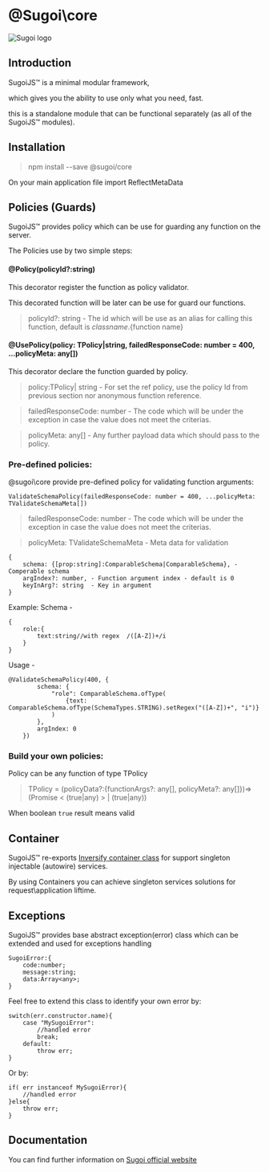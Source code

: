# @Sugoi\core

![Sugoi logo](https://www.sugoijs.com/assets/logo_inverse.png)


## Introduction
SugoiJS™ is a minimal modular framework,

which gives you the ability to use only what you need, fast.

this is a standalone module that can be functional separately (as all of the SugoiJS™ modules).

## Installation

> npm install --save @sugoi/core

On your main application file import ReflectMetaData



## Policies (Guards)

SugoiJS™ provides policy which can be use for guarding any function on the server.

The Policies use by two simple steps:

#### @Policy(policyId?:string)

This decorator register the function as policy validator.

This decorated function will be later can be use for guard our functions.

> policyId?: string - The id which will be use as an alias for calling this function, default is ${class name}.${function name}

#### @UsePolicy(policy: TPolicy|string, failedResponseCode: number = 400, ...policyMeta: any[])

This decorator declare the function guarded by policy.

> policy:TPolicy| string  - For set the ref policy, use the policy Id from previous section nor anonymous function reference.

> failedResponseCode: number - The code which will be under the exception in case the value does not meet the criterias.

> policyMeta: any[] - Any further payload data which should pass to the policy.

### Pre-defined policies:

@sugoi\core provide pre-defined policy for validating function arguments:

    ValidateSchemaPolicy(failedResponseCode: number = 400, ...policyMeta: TValidateSchemaMeta[])

> failedResponseCode: number  - The code which will be under the exception in case the value does not meet the criterias.

> policyMeta: TValidateSchemaMeta - Meta data for validation

    {
        schema: {[prop:string]:ComparableSchema|ComparableSchema}, - Comperable schema
        argIndex?: number, - Function argument index - default is 0
        keyInArg?: string  - Key in argument
    }

Example:
Schema -

    {
        role:{
            text:string//with regex  /([A-Z])+/i
        }
    }

Usage -

    @ValidateSchemaPolicy(400, {
            schema: {
                "role": ComparableSchema.ofType(
                    {text: ComparableSchema.ofType(SchemaTypes.STRING).setRegex("([A-Z])+", "i")}
                )
            },
            argIndex: 0
        })


### Build your own policies:

Policy can be any function of type TPolicy

>   TPolicy = (policyData?:{functionArgs?: any[], policyMeta?: any[]})=>(Promise < (true|any) > | (true|any))

When boolean `true` result means valid

## Container

SugoiJS™ re-exports [Inversify container class](https://github.com/inversify/InversifyJS/blob/master/wiki/container_api.md)
for support singleton injectable (autowire) services.

By using Containers you can achieve singleton services solutions for request\application liftime.


## Exceptions

SugoiJS™ provides base abstract exception(error) class which can be extended and used for exceptions handling

    SugoiError:{
        code:number;
        message:string;
        data:Array<any>;
    }

Feel free to extend this class to identify your own error by:

    switch(err.constructor.name){
        case "MySugoiError":
            //handled error
            break;
        default:
            throw err;
    }

Or by:

    if( err instanceof MySugoiError){
        //handled error
    }else{
        throw err;
    }

## Documentation

You can find further information on [Sugoi official website](http://www.sugoijs.com)